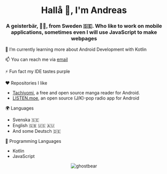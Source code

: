 <h1 align="center">Hallå 👋, I'm Andreas</h1>
<h3 align="center">A geisterbär, 👻🐻, from Sweden 🇸🇪. Who like to work on mobile applications, sometimes even I will use JavaScript to make webpages</h3>

🌱 I’m currently learning more about Android Development with Kotlin

📫 You can reach me via [email](mailto:mail@ghostbear.me)

⚡ Fun fact my IDE tastes purple

❤ Repositories I like
- [Tachiyomi](https://github.com/tachiyomiorg/tachiyomi), a free and open source manga reader for Android.
- [LISTEN.moe](https://github.com/LISTEN-moe/android-app), an open source (J/K)-pop radio app for Android

🌍 Languages
- Svenska 🇸🇪
- English 🇬🇧 🇺🇸 🇦🇺
- And some Deutsch 🇩🇪

💾 Programming Languages
- Kotlin
- JavaScript

<div>
	<p align="center">
		<img src="https://github-readme-stats.vercel.app/api?username=ghostbear&show_icons=true&locale=en" alt="ghostbear" />
	</p>
</div>



<!--
**GHOSTBEAR/GHOSTBEAR** is a ✨ _special_ ✨ repository because its `README.md` (this file) appears on your GitHub profile.

Here are some ideas to get you started:

- 🔭 I’m currently working on ...
- 🌱 I’m currently learning ...
- 👯 I’m looking to collaborate on ...
- 🤔 I’m looking for help with ...
- 💬 Ask me about ...
- 📫 How to reach me: ...
- 😄 Pronouns: ...
- ⚡ Fun fact: ...
-->

